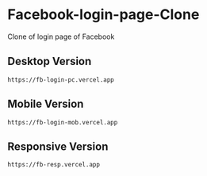 # Facebook-login-page-Clone
Clone of login page of Facebook 

## Desktop Version
           
    https://fb-login-pc.vercel.app
           
## Mobile Version

    https://fb-login-mob.vercel.app

## Responsive Version

    https://fb-resp.vercel.app
